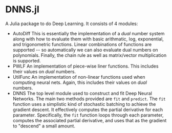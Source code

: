 # DNNS.jl
A Julia package to do Deep Learning.
It consists of 4 modules:
- AutoDiff
    This is essentially the implementation of a *dual* number system along with
    how to evaluate them with basic arithmatic, log, exponential, and trigonometric functions.
    Linear combinations of functions are supported -- so automatically we can also evaluate dual numbers on
    polynomials.
    Finally, the chain rule as well as matrix/vector multiplication is supported.
- PWLF
    An implementation of piece-wise liner functions. This includes their values on *dual* numbers.
- UtilFunc
    An implementation of non-linear functions used when computing neural nets. Again, this includes their 
    values on *dual* numbers.
- DNNS
    The top level module used to construct and fit Deep Neural Networks.
    The main two methods provided are `fit` and `predict`.
    The `fit` function uses a simplistic kind of stochastic batching to achieve 
    the gradient descent. It effectively computes the partial derivative for each parameter.
    Specifically, the `fit` function loops through each parameter, computes the associated partial
    derivative, and uses that as the gradient to "descend" a small amount.


